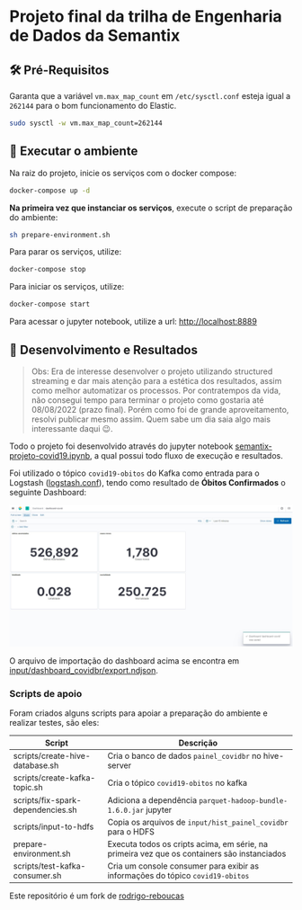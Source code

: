 # Projeto final da trilha de Engenharia de Dados da Semantix

## 🛠️ Pré-Requisitos

Garanta que a variável `vm.max_map_count` em `/etc/sysctl.conf` esteja igual a `262144` para o bom funcionamento do Elastic.
```bash
sudo sysctl -w vm.max_map_count=262144
```

## 🚀 Executar o ambiente
Na raiz do projeto, inicie os serviços com o docker compose:
```bash
docker-compose up -d
```

**Na primeira vez que instanciar os serviços**, execute o script de preparação do ambiente:
```bash
sh prepare-environment.sh
```

Para parar os serviços, utilize:
```bash
docker-compose stop
```

Para iniciar os serviços, utilize:
```bash
docker-compose start
```

Para acessar o jupyter notebook, utilize a url: [http://localhost:8889](http://localhost:8889)

## 🦄 Desenvolvimento e Resultados
>Obs: Era de interesse desenvolver o projeto utilizando structured streaming e dar mais atenção para a estética dos resultados, assim como melhor automatizar os processos. Por contratempos da vida, não consegui tempo para terminar o projeto como gostaria até 08/08/2022 (prazo final). Porém como foi de grande aproveitamento, resolvi publicar mesmo assim. Quem sabe um dia saia algo mais interessante daqui :wink:.

Todo o projeto foi desenvolvido através do jupyter notebook [semantix-projeto-covid19.ipynb](data/notebooks/semantix-projeto-covid19.ipynb), a qual possui todo fluxo de execução e resultados.

Foi utilizado o tópico `covid19-obitos` do Kafka como entrada para o Logstash ([logstash.conf](pipeline/logstash.conf)), tendo como resultado de **Óbitos Confirmados** o seguinte Dashboard:

![Dashboard no Kibana](images/dashboard-kibana.jpg)

O arquivo de importação do dashboard acima se encontra em [input/dashboard_covidbr/export.ndjson](input/dashboard_covidbr/export.ndjson).

### Scripts de apoio
Foram criados alguns scripts para apoiar a preparação do ambiente e realizar testes, são eles:

|Script|Descrição|
|---|---|
|scripts/create-hive-database.sh|Cria o banco de dados `painel_covidbr` no hive-server|
|scripts/create-kafka-topic.sh|Cria o tópico `covid19-obitos` no kafka|
|scripts/fix-spark-dependencies.sh|Adiciona a dependência `parquet-hadoop-bundle-1.6.0.jar` jupyter|
|scripts/input-to-hdfs|Copia os arquivos de `input/hist_painel_covidbr` para o HDFS|
|prepare-environment.sh|Executa todos os cripts acima, em série, na primeira vez que os containers são instanciados|
|scripts/test-kafka-consumer.sh|Cria um console consumer para exibir as informações do tópico `covid19-obitos`|

Este repositório é um fork de [rodrigo-reboucas](https://github.com/rodrigo-reboucas/docker-bigdata)
